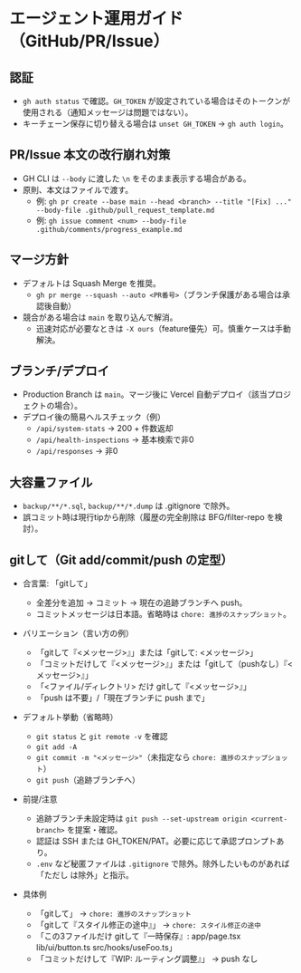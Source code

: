 # エージェント運用ガイド（GitHub/PR/Issue）

## 認証
- `gh auth status` で確認。`GH_TOKEN` が設定されている場合はそのトークンが使用される（通知メッセージは問題ではない）。
- キーチェーン保存に切り替える場合は `unset GH_TOKEN` → `gh auth login`。

## PR/Issue 本文の改行崩れ対策
- GH CLI は `--body` に渡した `\n` をそのまま表示する場合がある。
- 原則、本文はファイルで渡す。
  - 例: `gh pr create --base main --head <branch> --title "[Fix] ..." --body-file .github/pull_request_template.md`
  - 例: `gh issue comment <num> --body-file .github/comments/progress_example.md`

## マージ方針
- デフォルトは Squash Merge を推奨。
  - `gh pr merge --squash --auto <PR番号>`（ブランチ保護がある場合は承認後自動）
- 競合がある場合は `main` を取り込んで解消。
  - 迅速対応が必要なときは `-X ours`（feature優先）可。慎重ケースは手動解決。

## ブランチ/デプロイ
- Production Branch は `main`。マージ後に Vercel 自動デプロイ（該当プロジェクトの場合）。
- デプロイ後の簡易ヘルスチェック（例）
  - `/api/system-stats` → 200 + 件数返却
  - `/api/health-inspections` → 基本検索で非0
  - `/api/responses` → 非0

## 大容量ファイル
- `backup/**/*.sql`, `backup/**/*.dump` は .gitignore で除外。
- 誤コミット時は現行tipから削除（履歴の完全削除は BFG/filter-repo を検討）。

## gitして（Git add/commit/push の定型）
- 合言葉: 「gitして」
  - 全差分を追加 → コミット → 現在の追跡ブランチへ push。
  - コミットメッセージは日本語。省略時は `chore: 進捗のスナップショット`。

- バリエーション（言い方の例）
  - 「gitして『<メッセージ>』」または「gitして: <メッセージ>」
  - 「コミットだけして『<メッセージ>』」または「gitして（pushなし）『<メッセージ>』」
  - 「<ファイル/ディレクトリ> だけ gitして『<メッセージ>』」
  - 「push は不要」/「現在ブランチに push まで」

- デフォルト挙動（省略時）
  - `git status` と `git remote -v` を確認
  - `git add -A`
  - `git commit -m "<メッセージ>"`（未指定なら `chore: 進捗のスナップショット`）
  - `git push`（追跡ブランチへ）

- 前提/注意
  - 追跡ブランチ未設定時は `git push --set-upstream origin <current-branch>` を提案・確認。
  - 認証は SSH または GH_TOKEN/PAT。必要に応じて承認プロンプトあり。
  - `.env` など秘匿ファイルは `.gitignore` で除外。除外したいものがあれば「ただし <path> は除外」と指示。

- 具体例
  - 「gitして」 → `chore: 進捗のスナップショット`
  - 「gitして『スタイル修正の途中』」 → `chore: スタイル修正の途中`
  - 「この3ファイルだけ gitして『一時保存』: app/page.tsx lib/ui/button.ts src/hooks/useFoo.ts」
  - 「コミットだけして『WIP: ルーティング調整』」 → push なし
